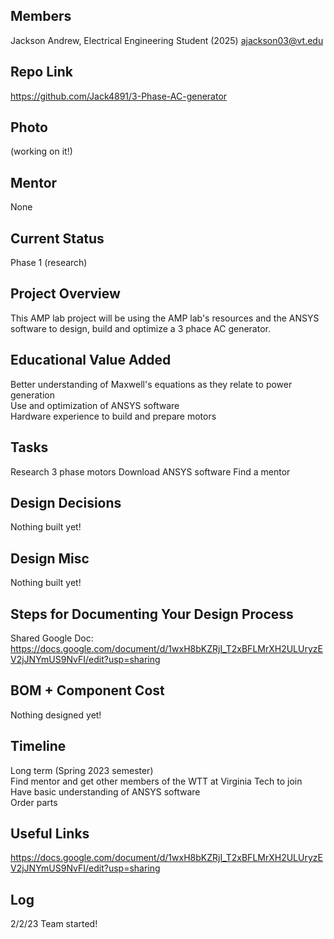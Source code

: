 ## Members
Jackson Andrew, Electrical Engineering Student (2025)
ajackson03@vt.edu

## Repo Link
<a class="button is-link" href="https://magicmirror.builders/" >https://github.com/Jack4891/3-Phase-AC-generator

## Photo
  
(working on it!)
  
## Mentor
None 

## Current Status
Phase 1 (research)

## Project Overview

This AMP lab project will be using the AMP lab's resources and the ANSYS software to design, build and optimize a 3 phace AC generator.

## Educational Value Added

Better understanding of Maxwell's equations as they relate to power generation      
Use and optimization of ANSYS software      
Hardware experience to build and prepare motors       

## Tasks

Research 3 phase motors
Download ANSYS software
Find a mentor

## Design Decisions

Nothing built yet!

## Design Misc

Nothing built yet!

## Steps for Documenting Your Design Process
  Shared Google Doc:    
https://docs.google.com/document/d/1wxH8bKZRjI_T2xBFLMrXH2ULUryzEV2jJNYmUS9NvFI/edit?usp=sharing
  
## BOM + Component Cost

Nothing designed yet!

## Timeline

Long term (Spring 2023 semester)              
  Find mentor and get other members of the WTT at Virginia Tech to join   
  Have basic understanding of ANSYS software    
  Order parts   

## Useful Links

https://docs.google.com/document/d/1wxH8bKZRjI_T2xBFLMrXH2ULUryzEV2jJNYmUS9NvFI/edit?usp=sharing

## Log

2/2/23 Team started!

